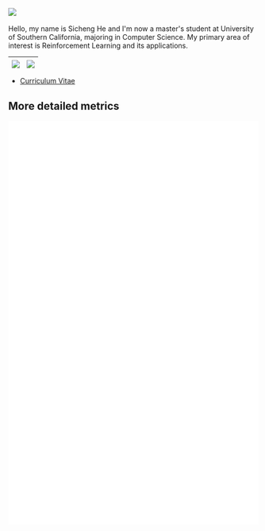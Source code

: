 ![](https://komarev.com/ghpvc/?username=hesic73)

Hello, my name is Sicheng He and I'm now a master's student at University of Southern California, majoring in Computer Science. My primary area of interest is Reinforcement Learning and its applications.

| <img align="center" src="https://github-readme-stats.vercel.app/api?username=hesic73&show_icons=true&hide_border=true" /> | <img align="center" style="padding=0;" src="https://github-readme-stats.quantumlytangled.vercel.app/api/top-langs/?username=hesic73&layout=compact&show_icons=true&hide_border=true&icon_color=f0f0f000&count_private=true" /> |
| ------------------------------------------------------------ | ------------------------------------------------------------ |

- [Curriculum Vitae](https://hesic73.github.io/assets/resume.pdf)


## More detailed metrics

![metrics](github-metrics.svg)

